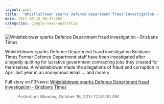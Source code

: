 ```yaml
---
layout: post
title:  "Whistleblower sparks Defence Department fraud investigation - Brisbane Times"
date: 2017-10-16 00:37:00Z
categories: google-news-australia
---
```


![Whistleblower sparks Defence Department fraud investigation - Brisbane Times](https://static.ffx.io/images/$zoom_1,$multiply_0.7692307692307693,$ratio_1.777778,$width_1040,$x_0,$y_0/t_crop_custom/t_quality_best,f_auto/e8e8acb5844805d6b656a74b22fab0e0b9cb3a48)

Whistleblower sparks Defence Department fraud investigation Brisbane Times Former Defence Department staff have been investigated after allegedly quitting for lucrative government contracting jobs they created for themselves. A whistleblower made the allegations of fraud and corruption in April last year in an anonymous email ... and more »


Full story on F3News: [Whistleblower sparks Defence Department fraud investigation - Brisbane Times](http://www.f3nws.com/n/xAsRkG)

> Posted on: Monday, October 16, 2017 12:37:00 AM
